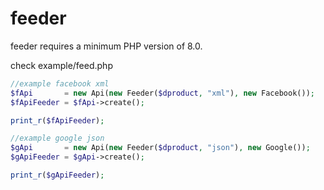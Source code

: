 # feeder

feeder requires a minimum PHP version of 8.0.


check example/feed.php
```php
//example facebook xml
$fApi       = new Api(new Feeder($dproduct, "xml"), new Facebook());
$fApiFeeder = $fApi->create();

print_r($fApiFeeder);

//example google json
$gApi       = new Api(new Feeder($dproduct, "json"), new Google());
$gApiFeeder = $gApi->create();

print_r($gApiFeeder);
```
 
